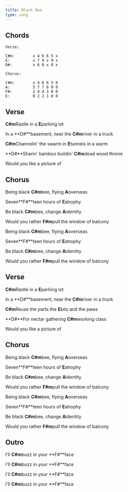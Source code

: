 ```yaml
---
title: Black Bee
type: song
---
```


## Chords

```
Verse:

C#m:        x 4 6 6 5 x
E:          x 7 9 x 9 x
D#:         x 6 8 x 8 x

Chorus:

C#m:        x 4 6 6 5 0
A:          5 7 7 6 0 0
F#:         2 4 4 3 0 0
E:          0 2 2 1 0 0
```

## Verse

**C#m**Rastle in a **E**parking lot  

In a **D#**basement, near the **C#m**river in a truck  

**C#m**Channelin' the swarm in **E**tunnels in a warm  

**D#**Sharin' bamboo buildin' **C#m**dead wood throne  
  
Would you like a picture of

## Chorus

Being black **C#m**bee, flying **A**overseas  

Seven**F#**teen hours of **E**atrophy  

Be black **C#m**bee, change **A**identity  

Would you rather **F#m**pull the window of balcony  


Being black **C#m**bee, flying **A**overseas  

Seven**F#**teen hours of **E**atrophy  

Be black **C#m**bee, change **A**identity  

Would you rather **F#m**pull the window of balcony  

## Verse

**C#m**Rastle in a **E**parking lot  

In a **D#**basement, near the **C#m**river in a truck  

**C#m**Reuse the parts the **E**bits and the paws  

**D#**For nectar gathering **C#m**working class  

Would you like a picture of


## Chorus

Being black **C#m**bee, flying **A**overseas  

Seven**F#**teen hours of **E**atrophy  

Be black **C#m**bee, change **A**identity  

Would you rather **F#m**pull the window of balcony  


Being black **C#m**bee, flying **A**overseas  

Seven**F#**teen hours of **E**atrophy  

Be black **C#m**bee, change **A**identity  

Would you rather **F#m**pull the window of balcony  

## Outro


I'll **C#m**buzz in your **F#**face  

I'll **C#m**buzz in your **F#**face  

I'll **C#m**buzz in your **F#**face  

I'll **C#m**buzz in your **F#**face  
